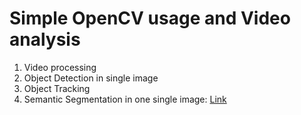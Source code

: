 # Simple OpenCV usage and Video analysis
1. Video processing
2. Object Detection in single image
3. Object Tracking
4. Semantic Segmentation in one single image: [Link](https://colab.research.google.com/drive/1ZTdOpmd2yjOd34QnitCDRVUpGwk81BWN?usp=drive_link)
